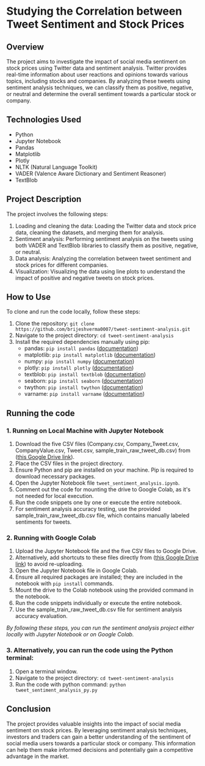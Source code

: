 # Studying the Correlation between Tweet Sentiment and Stock Prices

## Overview
The project aims to investigate the impact of social media sentiment on stock prices using Twitter data and sentiment analysis. Twitter provides real-time information about user reactions and opinions towards various topics, including stocks and companies. By analyzing these tweets using sentiment analysis techniques, we can classify them as positive, negative, or neutral and determine the overall sentiment towards a particular stock or company.

## Technologies Used
- Python
- Jupyter Notebook
- Pandas
- Matplotlib
- Plotly
- NLTK (Natural Language Toolkit)
- VADER (Valence Aware Dictionary and Sentiment Reasoner)
- TextBlob

## Project Description
The project involves the following steps:
1. Loading and cleaning the data: Loading the Twitter data and stock price data, cleaning the datasets, and merging them for analysis.
2. Sentiment analysis: Performing sentiment analysis on the tweets using both VADER and TextBlob libraries to classify them as positive, negative, or neutral.
3. Data analysis: Analyzing the correlation between tweet sentiment and stock prices for different companies.
4. Visualization: Visualizing the data using line plots to understand the impact of positive and negative tweets on stock prices.

## How to Use
To clone and run the code locally, follow these steps:
1. Clone the repository: `git clone https://github.com/brijeshverma0007/tweet-sentiment-analysis.git`
2. Navigate to the project directory: `cd tweet-sentiment-analysis`
3. Install the required dependencies manually using pip:
   - pandas: `pip install pandas` ([documentation](https://pandas.pydata.org/docs/))
   - matplotlib: `pip install matplotlib` ([documentation](https://matplotlib.org/stable/contents.html))
   - numpy: `pip install numpy` ([documentation](https://numpy.org/doc/stable/))
   - plotly: `pip install plotly` ([documentation](https://plotly.com/python/getting-started/))
   - textblob: `pip install textblob` ([documentation](https://textblob.readthedocs.io/en/dev/))
   - seaborn: `pip install seaborn` ([documentation](https://seaborn.pydata.org/))
   - twython: `pip install twython` ([documentation](https://twython.readthedocs.io/en/latest/))
   - varname: `pip install varname` ([documentation](https://pypi.org/project/varname/))

## **Running the code**

### 1. Running on Local Machine with Jupyter Notebook

1. Download the five CSV files (Company.csv, Company_Tweet.csv, CompanyValue.csv, Tweet.csv, sample_train_raw_tweet_db.csv) from ([this Google Drive link](https://drive.google.com/drive/folders/1K1ZHSeN37nDNc8HL8vU9xAqQfL-LEnCC?usp=sharing)).
2. Place the CSV files in the project directory.
3. Ensure Python and pip are installed on your machine. Pip is required to download necessary packages.
4. Open the Jupyter Notebook file `tweet_sentiment_analysis.ipynb`.
5. Comment out the code for mounting the drive to Google Colab, as it's not needed for local execution.
6. Run the code snippets one by one or execute the entire notebook.
7. For sentiment analysis accuracy testing, use the provided sample_train_raw_tweet_db.csv file, which contains manually labeled sentiments for tweets.

### 2. Running with Google Colab

1. Upload the Jupyter Notebook file and the five CSV files to Google Drive.
2. Alternatively, add shortcuts to these files directly from ([this Google Drive link](https://drive.google.com/drive/folders/1K1ZHSeN37nDNc8HL8vU9xAqQfL-LEnCC?usp=sharing)) to avoid re-uploading.
3. Open the Jupyter Notebook file in Google Colab.
4. Ensure all required packages are installed; they are included in the notebook with `pip install` commands.
5. Mount the drive to the Colab notebook using the provided command in the notebook.
6. Run the code snippets individually or execute the entire notebook.
7. Use the sample_train_raw_tweet_db.csv file for sentiment analysis accuracy evaluation.

*By following these steps, you can run the sentiment analysis project either locally with Jupyter Notebook or on Google Colab.*

### 3. Alternatively, you can run the code using the Python terminal:
1. Open a terminal window.
2. Navigate to the project directory: `cd tweet-sentiment-analysis`
3. Run the code with python command: `python tweet_sentiment_analysis_py.py`


## Conclusion
The project provides valuable insights into the impact of social media sentiment on stock prices. By leveraging sentiment analysis techniques, investors and traders can gain a better understanding of the sentiment of social media users towards a particular stock or company. This information can help them make informed decisions and potentially gain a competitive advantage in the market.
